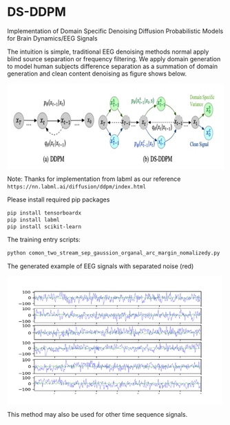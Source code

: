 # DS-DDPM
Implementation of Domain Specific Denoising Diffusion Probabilistic Models for Brain Dynamics/EEG Signals

The intuition is simple, traditional EEG denoising methods normal apply blind source separation or frequency filtering.
We apply domain generation to model human subjects difference separation as a summation of domain generation and clean 
content denoising as figure shows below.

<img src=./imgs/mathmodel.png width = "780" height = "200" alt="图片名称" align=center />


Note: Thanks for implementation from labml as our reference
```https://nn.labml.ai/diffusion/ddpm/index.html```

Please install required pip packages
```ssh
pip install tensorboardx
pip install labml
pip install scikit-learn
```

The training entry scripts:
```bash
python comon_two_stream_sep_gaussion_organal_arc_margin_nomalizedy.py
```

The generated example of EEG signals with separated noise (red)

<img src=./visualization/noise_995_subject_%5B1%5D.png width = "500" height = "300" alt="图片名称" align=center />

This method may also be used for other time sequence signals. 